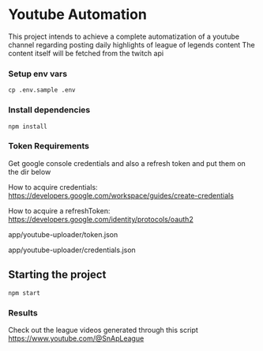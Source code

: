 # Youtube Automation

This project intends to achieve a complete automatization of a youtube channel regarding posting daily highlights of league of legends content
The content itself will be fetched from the twitch api

### Setup env vars

```
cp .env.sample .env
```

### Install dependencies

```
npm install
```

### Token Requirements
Get google console credentials and also a refresh token and put them on the dir below

How to acquire credentials: https://developers.google.com/workspace/guides/create-credentials

How to acquire a refreshToken: https://developers.google.com/identity/protocols/oauth2

app/youtube-uploader/token.json

app/youtube-uploader/credentials.json

## Starting the project

```
npm start
```

### Results
Check out the league videos generated through this script
https://www.youtube.com/@SnApLeague
